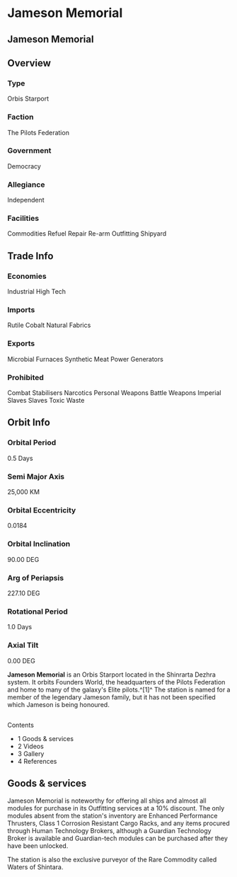# Jameson Memorial
## Jameson Memorial

		

## Overview

### Type

Orbis Starport

### Faction

The Pilots Federation

### Government

Democracy

### Allegiance

Independent

### Facilities

Commodities
Refuel
Repair
Re-arm
Outfitting
Shipyard

## Trade Info

### Economies

Industrial
High Tech

### Imports

Rutile
Cobalt
Natural Fabrics

### Exports

Microbial Furnaces
Synthetic Meat
Power Generators

### Prohibited

Combat Stabilisers
Narcotics
Personal Weapons
Battle Weapons
Imperial Slaves
Slaves
Toxic Waste

## Orbit Info

### Orbital Period

0.5 Days

### Semi Major Axis

25,000 KM

### Orbital Eccentricity

0.0184

### Orbital Inclination

90.00 DEG

### Arg of Periapsis

227.10 DEG

### Rotational Period

1.0 Days

### Axial Tilt

0.00 DEG

**Jameson Memorial** is an Orbis Starport located in the Shinrarta Dezhra system. It orbits Founders World, the headquarters of the Pilots Federation and home to many of the galaxy's Elite pilots.^[1]^ The station is named for a member of the legendary Jameson family, but it has not been specified which Jameson is being honoured.

## 

Contents

- 1 Goods & services
- 2 Videos
- 3 Gallery
- 4 References

## Goods & services

Jameson Memorial is noteworthy for offering all ships and almost all modules for purchase in its Outfitting services at a 10% discount. The only modules absent from the station's inventory are Enhanced Performance Thrusters, Class 1 Corrosion Resistant Cargo Racks, and any items procured through Human Technology Brokers, although a Guardian Technology Broker is available and Guardian-tech modules can be purchased after they have been unlocked.

The station is also the exclusive purveyor of the Rare Commodity called Waters of Shintara.
